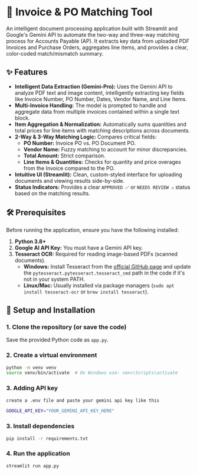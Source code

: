 # 📑 Invoice & PO Matching Tool

An intelligent document processing application built with Streamlit and Google's Gemini API to automate the two-way and three-way matching process for Accounts Payable (AP). It extracts key data from uploaded PDF Invoices and Purchase Orders, aggregates line items, and provides a clear, color-coded match/mismatch summary.

## ✨ Features

* **Intelligent Data Extraction (Gemini-Pro):** Uses the Gemini API to analyze PDF text and image content, intelligently extracting key fields like Invoice Number, PO Number, Dates, Vendor Name, and Line Items.
* **Multi-Invoice Handling:** The model is prompted to handle and aggregate data from multiple invoices contained within a single text block.
* **Item Aggregation & Normalization:** Automatically sums quantities and total prices for line items with matching descriptions across documents.
* **2-Way & 3-Way Matching Logic:** Compares critical fields:
    * **PO Number:** Invoice PO vs. PO Document PO.
    * **Vendor Name:** Fuzzy matching to account for minor discrepancies.
    * **Total Amount:** Strict comparison.
    * **Line Items & Quantities:** Checks for quantity and price overages from the Invoice compared to the PO.
* **Intuitive UI (Streamlit):** Clean, custom-styled interface for uploading documents and viewing results side-by-side.
* **Status Indicators:** Provides a clear `APPROVED ✅` or `NEEDS REVIEW ⚠️` status based on the matching results.

## 🛠️ Prerequisites

Before running the application, ensure you have the following installed:

1.  **Python 3.8+**
2.  **Google AI API Key:** You must have a Gemini API key.
3.  **Tesseract OCR:** Required for reading image-based PDFs (scanned documents).
    * **Windows:** Install Tesseract from the [official GitHub page](https://github.com/tesseract-ocr/tesseract) and update the `pytesseract.pytesseract.tesseract_cmd` path in the code if it's not in your system PATH.
    * **Linux/Mac:** Usually installed via package managers (`sudo apt install tesseract-ocr` or `brew install tesseract`).

## 🚀 Setup and Installation

### 1. Clone the repository (or save the code)

Save the provided Python code as `app.py`.

### 2. Create a virtual environment

```bash
python -m venv venv
source venv/bin/activate  # On Windows use: venv\Scripts\activate
```
### 3. Adding API key
```bash
create a .env file and paste your gemini api key like this

GOOGLE_API_KEY="YOUR_GEMINI_API_KEY_HERE"
```

### 3. Install dependencies
```bash
pip install -r requirements.txt
```

### 4. Run the application

```bash 
streamlit run app.py
```
